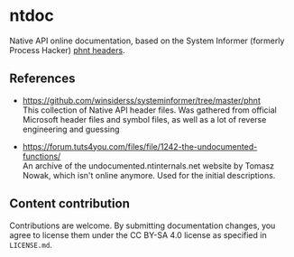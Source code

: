 # ntdoc

Native API online documentation, based on the System Informer (formerly Process
Hacker) [phnt
headers](https://github.com/winsiderss/systeminformer/tree/master/phnt).

## References

* https://github.com/winsiderss/systeminformer/tree/master/phnt \
  This collection of Native API header files. Was gathered from official
  Microsoft header files and symbol files, as well as a lot of reverse
  engineering and guessing

* https://forum.tuts4you.com/files/file/1242-the-undocumented-functions/ \
  An archive of the undocumented.ntinternals.net website by Tomasz Nowak, which
  isn't online anymore. Used for the initial descriptions.

## Content contribution

Contributions are welcome. By submitting documentation changes, you agree to
license them under the CC BY-SA 4.0 license as specified in `LICENSE.md`.
